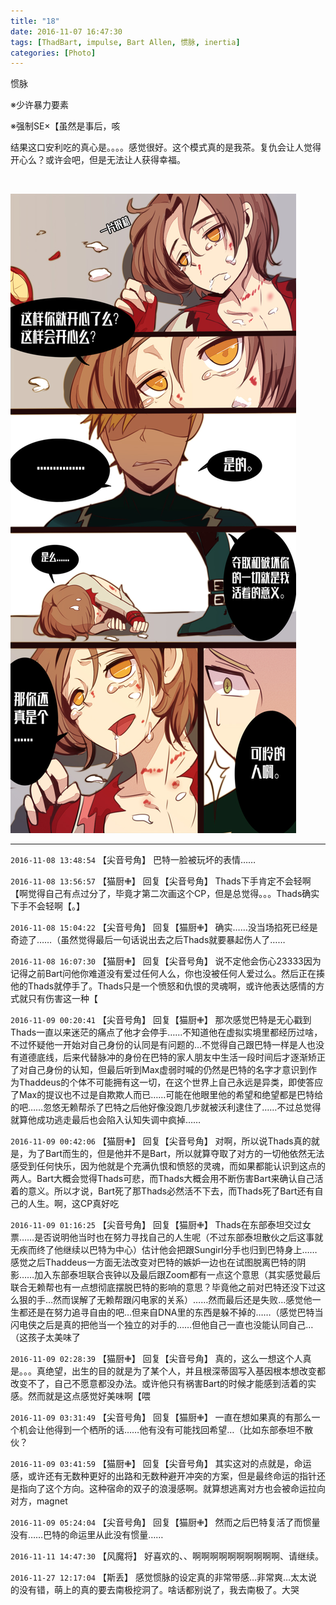 ```yaml
---
title: "18"
date: 2016-11-07 16:47:30
tags: [ThadBart, impulse, Bart Allen, 惯脉, inertia]
categories: [Photo]
---
```


<p>惯脉</p> 
<p>※少许暴力要素</p> 
<p>※强制SE&times;【虽然是事后，咳</p> 
<p>结果这口安利吃的真心是。。。。感觉很好。这个模式真的是我茶。复仇会让人觉得开心么？或许会吧，但是无法让人获得幸福。</p> 
<p><br /></p>

![](https://raw.githubusercontent.com/alicewish/meowchain247/master/img_cVZNdzJtQk9JV2NPT0dWdGlCYzFRK2Y5eWhIbWdZZVpBUWdoNi9Za3k0TVZvUjFyYzhRK3VnPT0.jpg)

---

`2016-11-08 13:48:54` 【尖音号角】 巴特一脸被玩坏的表情……

`2016-11-08 13:56:57` 【猫厨✙】 回复【尖音号角】 Thads下手肯定不会轻啊【啊觉得自己有点过分了，毕竟才第二次画这个CP，但是总觉得。。。Thads确实下手不会轻啊【。】

`2016-11-08 15:04:22` 【尖音号角】 回复【猫厨✙】 确实……没当场掐死已经是奇迹了……（虽然觉得最后一句话说出去之后Thads就要暴起伤人了……

`2016-11-08 16:07:30` 【猫厨✙】 回复【尖音号角】 说不定他会伤心23333因为记得之前Bart问他你难道没有爱过任何人么，你也没被任何人爱过么。然后正在揍他的Thads就停手了。Thads只是一个愤怒和仇恨的灵魂啊，或许他表达感情的方式就只有伤害这一种【

`2016-11-09 00:20:41` 【尖音号角】 回复【猫厨✙】 那次感觉巴特是无心戳到Thads一直以来迷茫的痛点了他才会停手……不知道他在虚拟实境里都经历过啥，不过怀疑他一开始对自己身份的认同是有问题的…不觉得自己跟巴特一样是人也没有道德底线，后来代替脉冲的身份在巴特的家人朋友中生活一段时间后才逐渐矫正了对自己身份的认知，但最后听到Max虚弱时喊的仍然是巴特的名字才意识到作为Thaddeus的个体不可能拥有这一切，在这个世界上自己永远是异类，即使答应了Max的提议也不过是自欺欺人而已……可能在他眼里他的希望和绝望都是巴特给的吧……忽悠无赖帮杀了巴特之后他好像没跑几步就被沃利逮住了……不过总觉得就算他成功逃走最后也会陷入认知失调中疯掉……

`2016-11-09 00:42:06` 【猫厨✙】 回复【尖音号角】 对啊，所以说Thads真的就是，为了Bart而生的，但是他并不是Bart，所以就算夺取了对方的一切他依然无法感受到任何快乐，因为他就是个充满仇恨和愤怒的灵魂，而如果都能认识到这点的两人。Bart大概会觉得Thads可悲，而Thads大概会用不断伤害Bart来确认自己活着的意义。所以才说，Bart死了那Thads必然活不下去，而Thads死了Bart还有自己的人生。啊，这CP真好吃

`2016-11-09 01:16:25` 【尖音号角】 回复【猫厨✙】 Thads在东部泰坦交过女票……是否说明他当时也在努力寻找自己的人生呢（不过东部泰坦散伙之后这事就无疾而终了他继续以巴特为中心）估计他会把跟Sungirl分手也归到巴特身上……感觉之后Thaddeus一方面无法改变对巴特的嫉妒一边也在试图脱离巴特的阴影……加入东部泰坦联合丧钟以及最后跟Zoom都有一点这个意思（其实感觉最后联合无赖帮也有一点想彻底摆脱巴特的影响的意思？毕竟他之前对巴特还没下过这么狠的手…然而误解了无赖帮跟闪电家的关系）……然而最后还是失败…感觉他一生都还是在努力追寻自由的吧…但来自DNA里的东西是躲不掉的……（感觉巴特当闪电侠之后是真的把他当一个独立的对手的……但他自己一直也没能认同自己…（这孩子太美味了

`2016-11-09 02:28:39` 【猫厨✙】 回复【尖音号角】 真的，这么一想这个人真是。。。真绝望，出生的目的就是为了某个人，并且根深蒂固写入基因根本想改变都改变不了，自己不愿意都没办法。或许他只有祸害Bart的时候才能感到活着的实感。然而就是这点感觉好美味啊【喂

`2016-11-09 03:31:49` 【尖音号角】 回复【猫厨✙】 一直在想如果真的有那么一个机会让他得到一个栖所的话……他有没有可能找回希望…（比如东部泰坦不散伙？

`2016-11-09 03:41:59` 【猫厨✙】 回复【尖音号角】 其实这对的点就是，命运感，或许还有无数种更好的出路和无数种避开冲突的方案，但是最终命运的指针还是指向了这个方向。这种宿命的双子的浪漫感啊。就算想逃离对方也会被命运拉向对方，magnet

`2016-11-09 05:24:04` 【尖音号角】 回复【猫厨✙】 然而之后巴特复活了而惯量没有……巴特的命运里从此没有惯量……

`2016-11-11 14:47:30` 【风魔将】 好喜欢的、、啊啊啊啊啊啊啊啊啊啊、请继续。

`2016-11-27 12:17:04` 【斯丢】 感觉惯脉的设定真的非常带感…非常爽…太太说的没有错，萌上的真的要去南极挖洞了。啥话都别说了，我去南极了。大哭
